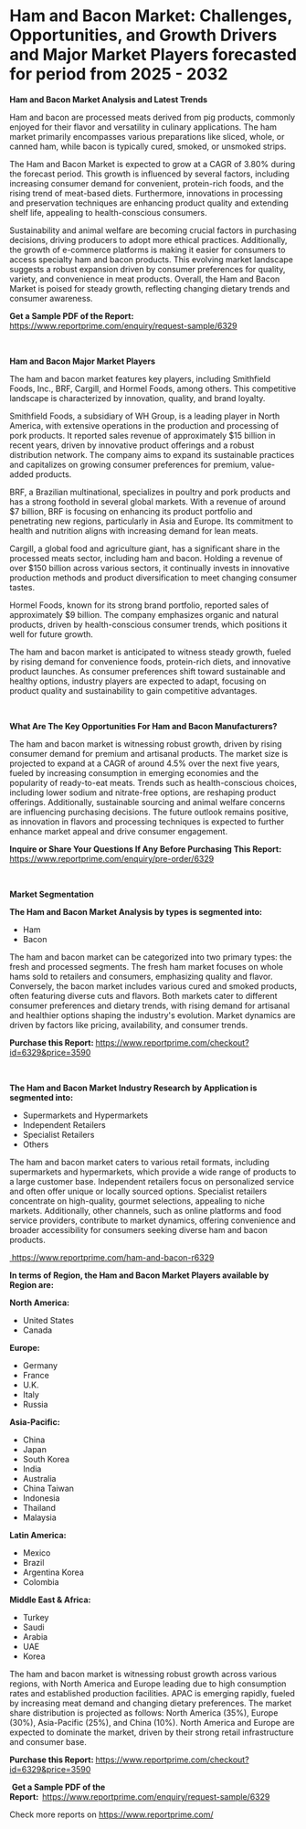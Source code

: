 <p><h1>Ham and Bacon Market: Challenges, Opportunities, and Growth Drivers and Major Market Players forecasted for period from 2025 - 2032</h1></p><p><strong>Ham and Bacon Market Analysis and Latest Trends</strong></p>
<p><p>Ham and bacon are processed meats derived from pig products, commonly enjoyed for their flavor and versatility in culinary applications. The ham market primarily encompasses various preparations like sliced, whole, or canned ham, while bacon is typically cured, smoked, or unsmoked strips.</p><p>The Ham and Bacon Market is expected to grow at a CAGR of 3.80% during the forecast period. This growth is influenced by several factors, including increasing consumer demand for convenient, protein-rich foods, and the rising trend of meat-based diets. Furthermore, innovations in processing and preservation techniques are enhancing product quality and extending shelf life, appealing to health-conscious consumers.</p><p>Sustainability and animal welfare are becoming crucial factors in purchasing decisions, driving producers to adopt more ethical practices. Additionally, the growth of e-commerce platforms is making it easier for consumers to access specialty ham and bacon products. This evolving market landscape suggests a robust expansion driven by consumer preferences for quality, variety, and convenience in meat products. Overall, the Ham and Bacon Market is poised for steady growth, reflecting changing dietary trends and consumer awareness.</p></p>
<p><strong>Get a Sample PDF of the Report:&nbsp;</strong> <a href="https://www.reportprime.com/enquiry/request-sample/6329?utm_campaign=2514&utm_medium=2&utm_source=Github&utm_content=ia&utm_term=19032025&utm_id=ham-and-bacon">https://www.reportprime.com/enquiry/request-sample/6329</a></p>
<p>&nbsp;</p>
<p><strong>Ham and Bacon Major Market Players</strong></p>
<p><p>The ham and bacon market features key players, including Smithfield Foods, Inc., BRF, Cargill, and Hormel Foods, among others. This competitive landscape is characterized by innovation, quality, and brand loyalty.</p><p>Smithfield Foods, a subsidiary of WH Group, is a leading player in North America, with extensive operations in the production and processing of pork products. It reported sales revenue of approximately $15 billion in recent years, driven by innovative product offerings and a robust distribution network. The company aims to expand its sustainable practices and capitalizes on growing consumer preferences for premium, value-added products.</p><p>BRF, a Brazilian multinational, specializes in poultry and pork products and has a strong foothold in several global markets. With a revenue of around $7 billion, BRF is focusing on enhancing its product portfolio and penetrating new regions, particularly in Asia and Europe. Its commitment to health and nutrition aligns with increasing demand for lean meats.</p><p>Cargill, a global food and agriculture giant, has a significant share in the processed meats sector, including ham and bacon. Holding a revenue of over $150 billion across various sectors, it continually invests in innovative production methods and product diversification to meet changing consumer tastes.</p><p>Hormel Foods, known for its strong brand portfolio, reported sales of approximately $9 billion. The company emphasizes organic and natural products, driven by health-conscious consumer trends, which positions it well for future growth.</p><p>The ham and bacon market is anticipated to witness steady growth, fueled by rising demand for convenience foods, protein-rich diets, and innovative product launches. As consumer preferences shift toward sustainable and healthy options, industry players are expected to adapt, focusing on product quality and sustainability to gain competitive advantages.</p></p>
<p>&nbsp;</p>
<p><strong>What Are The Key Opportunities For Ham and Bacon Manufacturers?</strong></p>
<p><p>The ham and bacon market is witnessing robust growth, driven by rising consumer demand for premium and artisanal products. The market size is projected to expand at a CAGR of around 4.5% over the next five years, fueled by increasing consumption in emerging economies and the popularity of ready-to-eat meats. Trends such as health-conscious choices, including lower sodium and nitrate-free options, are reshaping product offerings. Additionally, sustainable sourcing and animal welfare concerns are influencing purchasing decisions. The future outlook remains positive, as innovation in flavors and processing techniques is expected to further enhance market appeal and drive consumer engagement.</p></p>
<p><strong>Inquire or Share Your Questions If Any Before Purchasing This Report:</strong> <a href="https://www.reportprime.com/enquiry/pre-order/6329?utm_campaign=2514&utm_medium=2&utm_source=Github&utm_content=ia&utm_term=19032025&utm_id=ham-and-bacon">https://www.reportprime.com/enquiry/pre-order/6329</a></p>
<p>&nbsp;</p>
<p><strong>Market Segmentation</strong></p>
<p><strong>The Ham and Bacon Market Analysis by types is segmented into:</strong></p>
<p><ul><li>Ham</li><li>Bacon</li></ul></p>
<p><p>The ham and bacon market can be categorized into two primary types: the fresh and processed segments. The fresh ham market focuses on whole hams sold to retailers and consumers, emphasizing quality and flavor. Conversely, the bacon market includes various cured and smoked products, often featuring diverse cuts and flavors. Both markets cater to different consumer preferences and dietary trends, with rising demand for artisanal and healthier options shaping the industry's evolution. Market dynamics are driven by factors like pricing, availability, and consumer trends.</p></p>
<p><strong>Purchase this Report:&nbsp;</strong><a href="https://www.reportprime.com/checkout?id=6329&price=3590&utm_campaign=2514&utm_medium=2&utm_source=Github&utm_content=ia&utm_term=19032025&utm_id=ham-and-bacon">https://www.reportprime.com/checkout?id=6329&price=3590</a></p>
<p>&nbsp;</p>
<p><strong>The Ham and Bacon Market Industry Research by Application is segmented into:</strong></p>
<p><ul><li>Supermarkets and Hypermarkets</li><li>Independent Retailers</li><li>Specialist Retailers</li><li>Others</li></ul></p>
<p><p>The ham and bacon market caters to various retail formats, including supermarkets and hypermarkets, which provide a wide range of products to a large customer base. Independent retailers focus on personalized service and often offer unique or locally sourced options. Specialist retailers concentrate on high-quality, gourmet selections, appealing to niche markets. Additionally, other channels, such as online platforms and food service providers, contribute to market dynamics, offering convenience and broader accessibility for consumers seeking diverse ham and bacon products.</p></p>
<p><a href="https://www.reportprime.com/ham-and-bacon-r6329?utm_campaign=2514&utm_medium=2&utm_source=Github&utm_content=ia&utm_term=19032025&utm_id=ham-and-bacon">&nbsp;https://www.reportprime.com/ham-and-bacon-r6329</a></p>
<p><strong>In terms of Region, the Ham and Bacon Market Players available by Region are:</strong></p>
<p>
    <p> <strong> North America: </strong>
        <ul>
            <li>United States</li>
            <li>Canada</li>
        </ul>
        </p> 
    <p> <strong> Europe: </strong>
        <ul>
            <li>Germany</li>
            <li>France</li>
            <li>U.K.</li>
            <li>Italy</li>
            <li>Russia</li>
        </ul>
        </p> 
    <p> <strong> Asia-Pacific: </strong>
        <ul>
            <li>China</li>
            <li>Japan</li>
            <li>South Korea</li>
            <li>India</li>
            <li>Australia</li>
            <li>China Taiwan</li>
            <li>Indonesia</li>
            <li>Thailand</li>
            <li>Malaysia</li>
        </ul>
        </p> 
    <p> <strong> Latin America: </strong>
        <ul>
            <li>Mexico</li>
            <li>Brazil</li>
            <li>Argentina Korea</li>
            <li>Colombia</li>
        </ul>
        </p> 
    <p> <strong> Middle East & Africa: </strong>
        <ul>
            <li>Turkey</li>
            <li>Saudi</li>
            <li>Arabia</li>
            <li>UAE</li>
            <li>Korea</li>
        </ul>
    </p>
    </p>
<p><p>The ham and bacon market is witnessing robust growth across various regions, with North America and Europe leading due to high consumption rates and established production facilities. APAC is emerging rapidly, fueled by increasing meat demand and changing dietary preferences. The market share distribution is projected as follows: North America (35%), Europe (30%), Asia-Pacific (25%), and China (10%). North America and Europe are expected to dominate the market, driven by their strong retail infrastructure and consumer base.</p></p>
<p><strong>Purchase this Report: </strong><a href="https://www.reportprime.com/checkout?id=6329&price=3590&utm_campaign=2514&utm_medium=2&utm_source=Github&utm_content=ia&utm_term=19032025&utm_id=ham-and-bacon">https://www.reportprime.com/checkout?id=6329&price=3590</a></p>
<p>&nbsp;<strong>Get a Sample PDF of the Report:&nbsp;&nbsp;</strong><a href="https://www.reportprime.com/enquiry/request-sample/6329?utm_campaign=2514&utm_medium=2&utm_source=Github&utm_content=ia&utm_term=19032025&utm_id=ham-and-bacon">https://www.reportprime.com/enquiry/request-sample/6329</a></p>
<p><strong></strong></p>
<p>Check more reports on <a href="https://www.reportprime.com/?utm_campaign=2514&utm_medium=2&utm_source=Github&utm_content=ia&utm_term=19032025&utm_id=ham-and-bacon">https://www.reportprime.com/</a></p>